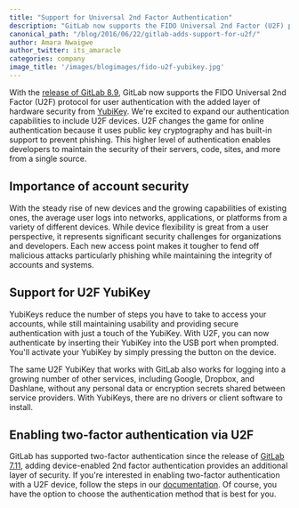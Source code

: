 ```yaml
---
title: "Support for Universal 2nd Factor Authentication"
description: "GitLab now supports the FIDO Universal 2nd Factor (U2F) protocol for user authentication with hardware security from YubiKey."
canonical_path: "/blog/2016/06/22/gitlab-adds-support-for-u2f/"
author: Amara Nwaigwe
author_twitter: its_amaracle
categories: company
image_title: '/images/blogimages/fido-u2f-yubikey.jpg'
---
```


With the [release of GitLab 8.9](/blog/2016/06/22/gitlab-8-9-released/), GitLab now supports the FIDO Universal 2nd Factor (U2F) protocol for user authentication with
the added layer of hardware security from [YubiKey](https://www.yubico.com/products/yubikey4/). We're excited to expand our authentication
capabilities to include U2F devices. U2F changes the game for online authentication because
it uses public key cryptography and has built-in support to prevent phishing. This higher
level of authentication enables developers to maintain the security of
their servers, code, sites, and more from a single source.

<!-- more -->

## Importance of account security

With the steady rise of new devices and the growing capabilities of existing ones, the average
user logs into networks, applications, or platforms from a variety of different devices. While
device flexibility is great from a user perspective, it represents significant security
challenges for organizations and developers. Each new access point makes it tougher to fend off
malicious attacks particularly phishing while maintaining the integrity of accounts and systems.

## Support for U2F YubiKey

YubiKeys reduce the number of steps you have to take to access your accounts,
while still maintaining usability and providing secure authentication with just a touch of the
YubiKey. With U2F, you can now authenticate by inserting their YubiKey into the
USB port when prompted. You'll activate your YubiKey by simply pressing the button on
the device.

The same U2F YubiKey that works with GitLab also works for logging into a growing number of
other services, including Google, Dropbox, and Dashlane, without any personal data or
encryption secrets shared between service providers. With YubiKeys, there are no drivers or
client software to install.

## Enabling two-factor authentication via U2F

GitLab has supported two-factor authentication since the release of [GitLab 7.11](/releases/2015/05/22/gitlab-7-11-released/), adding
device-enabled 2nd factor authentication provides an additional layer of security.
If you're interested in enabling two-factor authentication with a U2F device, follow the
steps in our [documentation](https://docs.gitlab.com/ee/profile/two_factor_authentication.html#log-in-via-u2f-device). Of course, you have the option to choose the
authentication method that is best for you.
